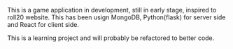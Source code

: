 This is a game application in development, still in early stage, inspired to roll20 website.
This has been usign MongoDB, Python(flask) for server side and React for client side.

This is a learning project and will probably be refactored to better code.

